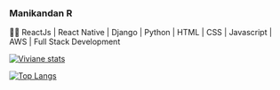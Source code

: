 ###  Manikandan R 

:technologist: ReactJs | React Native | Django | Python | HTML | CSS | Javascript | AWS | Full Stack Development

[![Viviane stats](https://github-readme-stats.vercel.app/api?username=manikandanrb&show_icons=true&theme=tokyonight)](https://github.com/anuraghazra/github-readme-stats) 

[![Top Langs](https://github-readme-stats.vercel.app/api/top-langs/?username=manikandanrb&layout=compact&theme=tokyonigth)](https://github.com/anuraghazra/github-readme-stats)
